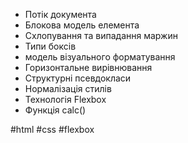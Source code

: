 - Потік документа  
- Блокова модель елемента  
- Схлопування та випадання маржин  
- Типи боксів  
- модель візуального форматування  
- Горизонтальне вирівнювання  
- Структурні псевдокласи  
- Нормалізація стилів  
- Технологія Flexbox  
- Функція calc()

#html #css  #flexbox 